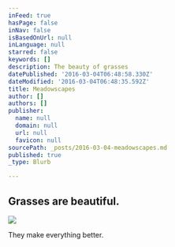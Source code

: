 ```yaml
---
inFeed: true
hasPage: false
inNav: false
isBasedOnUrl: null
inLanguage: null
starred: false
keywords: []
description: The beauty of grasses
datePublished: '2016-03-04T06:48:58.330Z'
dateModified: '2016-03-04T06:48:35.592Z'
title: Meadowscapes
author: []
authors: []
publisher:
  name: null
  domain: null
  url: null
  favicon: null
sourcePath: _posts/2016-03-04-meadowscapes.md
published: true
_type: Blurb

---
```

## Grasses are beautiful.
![](https://the-grid-user-content.s3-us-west-2.amazonaws.com/2d343785-0cfc-44ae-a0f1-39ea2cfb2f22.jpg)

They make everything better.